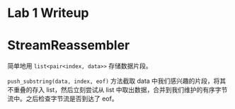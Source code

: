 Lab 1 Writeup
=============

# StreamReassembler

简单地用 `list<pair<index, data>>` 存储数据片段。

`push_substring(data, index, eof)` 方法截取 data 中我们感兴趣的片段，将其不重叠的存入 list，然后立刻尝试从 list 中取出数据，合并到我们维护的有序字节流中。之后检查字节流是否到达了 eof。

